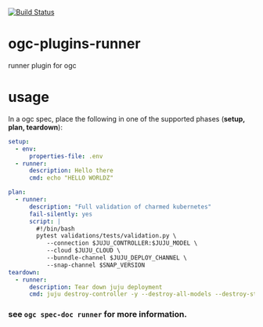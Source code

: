 [![Build Status](https://travis-ci.org/battlemidget/ogc-plugins-runner.svg?branch=master)](https://travis-ci.org/battlemidget/ogc-plugins-runner)

# ogc-plugins-runner

runner plugin for ogc

# usage

In a ogc spec, place the following in one of the supported phases (**setup, plan, teardown**):

```yaml
setup:
  - env:
      properties-file: .env
  - runner:
      description: Hello there
      cmd: echo "HELLO WORLDZ"

plan:
  - runner:
      description: "Full validation of charmed kubernetes"
      fail-silently: yes
      script: |
        #!/bin/bash
        pytest validations/tests/validation.py \
           --connection $JUJU_CONTROLLER:$JUJU_MODEL \
           --cloud $JUJU_CLOUD \
           --bunndle-channel $JUJU_DEPLOY_CHANNEL \
           --snap-channel $SNAP_VERSION
teardown:
  - runner:
      description: Tear down juju deployment
      cmd: juju destroy-controller -y --destroy-all-models --destroy-storage $JUJU_CONTROLLER
```

### see `ogc spec-doc runner` for more information.

